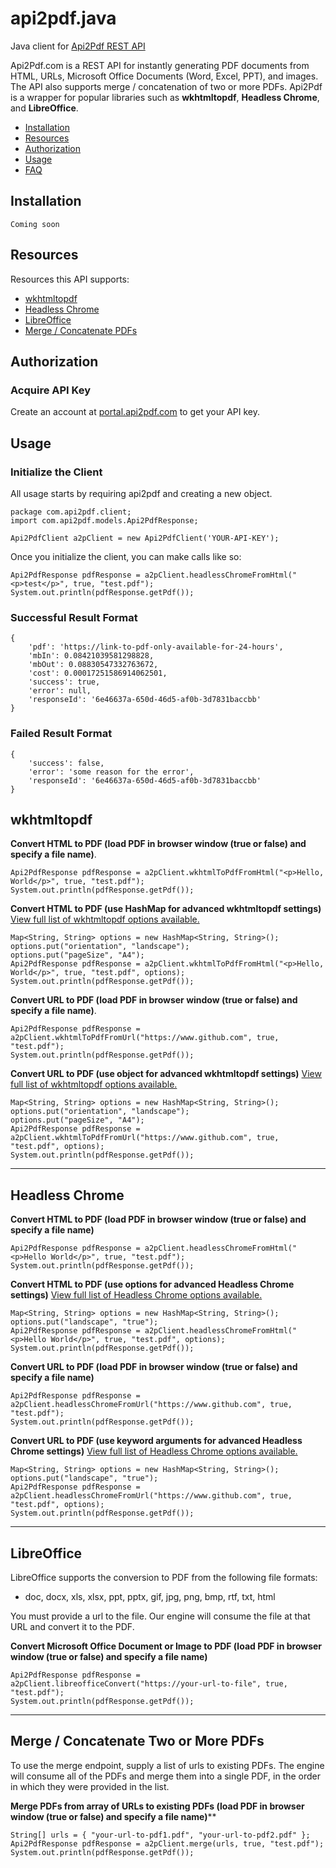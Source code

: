 # api2pdf.java
Java client for [Api2Pdf REST API](https://www.api2pdf.com/documentation) 

Api2Pdf.com is a REST API for instantly generating PDF documents from HTML, URLs, Microsoft Office Documents (Word, Excel, PPT), and images. The API also supports merge / concatenation of two or more PDFs. Api2Pdf is a wrapper for popular libraries such as **wkhtmltopdf**, **Headless Chrome**, and **LibreOffice**.

- [Installation](#installation)
- [Resources](#resources)
- [Authorization](#authorization)
- [Usage](#usage)
- [FAQ](https://www.api2pdf.com/faq)


## <a name="installation"></a>Installation

    Coming soon

## <a name="resources"></a>Resources

Resources this API supports:

- [wkhtmltopdf](#wkhtmltopdf)
- [Headless Chrome](#chrome)
- [LibreOffice](#libreoffice)
- [Merge / Concatenate PDFs](#merge)

## <a name="authorization"></a>Authorization

### Acquire API Key

Create an account at [portal.api2pdf.com](https://portal.api2pdf.com/register) to get your API key.
    
## <a name="#usage"></a>Usage

### Initialize the Client

All usage starts by requiring api2pdf and creating a new object.

    package com.api2pdf.client;
    import com.api2pdf.models.Api2PdfResponse;

    Api2PdfClient a2pClient = new Api2PdfClient('YOUR-API-KEY');


Once you initialize the client, you can make calls like so:

```
Api2PdfResponse pdfResponse = a2pClient.headlessChromeFromHtml("<p>test</p>", true, "test.pdf");
System.out.println(pdfResponse.getPdf());
```
    
### Successful Result Format

    {
	    'pdf': 'https://link-to-pdf-only-available-for-24-hours',
	    'mbIn': 0.08421039581298828,
	    'mbOut': 0.08830547332763672,
	    'cost': 0.00017251586914062501,
	    'success': true,
	    'error': null,
	    'responseId': '6e46637a-650d-46d5-af0b-3d7831baccbb'
    }
    
### Failed Result Format

    {
	    'success': false,
	    'error': 'some reason for the error',
	    'responseId': '6e46637a-650d-46d5-af0b-3d7831baccbb'
    }
    
## <a name="wkhtmltopdf"></a> wkhtmltopdf

**Convert HTML to PDF (load PDF in browser window (true or false) and specify a file name)**. 

```
Api2PdfResponse pdfResponse = a2pClient.wkhtmlToPdfFromHtml("<p>Hello, World</p>", true, "test.pdf");
System.out.println(pdfResponse.getPdf());
```
    
**Convert HTML to PDF (use HashMap for advanced wkhtmltopdf settings)**
[View full list of wkhtmltopdf options available.](https://www.api2pdf.com/documentation/advanced-options-wkhtmltopdf/)

```
Map<String, String> options = new HashMap<String, String>();
options.put("orientation", "landscape");
options.put("pageSize", "A4");
Api2PdfResponse pdfResponse = a2pClient.wkhtmlToPdfFromHtml("<p>Hello, World</p>", true, "test.pdf", options);
System.out.println(pdfResponse.getPdf());
```

**Convert URL to PDF (load PDF in browser window (true or false) and specify a file name)**.

```
Api2PdfResponse pdfResponse = a2pClient.wkhtmlToPdfFromUrl("https://www.github.com", true, "test.pdf");
System.out.println(pdfResponse.getPdf());
```
    
**Convert URL to PDF (use object for advanced wkhtmltopdf settings)**
[View full list of wkhtmltopdf options available.](https://www.api2pdf.com/documentation/advanced-options-wkhtmltopdf/)

```
Map<String, String> options = new HashMap<String, String>();
options.put("orientation", "landscape");
options.put("pageSize", "A4");
Api2PdfResponse pdfResponse = a2pClient.wkhtmlToPdfFromUrl("https://www.github.com", true, "test.pdf", options);
System.out.println(pdfResponse.getPdf());
```

---

## <a name="chrome"></a>Headless Chrome

**Convert HTML to PDF (load PDF in browser window (true or false) and specify a file name)**

```
Api2PdfResponse pdfResponse = a2pClient.headlessChromeFromHtml("<p>Hello World</p>", true, "test.pdf");
System.out.println(pdfResponse.getPdf());
```
    
**Convert HTML to PDF (use options for advanced Headless Chrome settings)**
[View full list of Headless Chrome options available.](https://www.api2pdf.com/documentation/advanced-options-headless-chrome/)

```
Map<String, String> options = new HashMap<String, String>();
options.put("landscape", "true");
Api2PdfResponse pdfResponse = a2pClient.headlessChromeFromHtml("<p>Hello World</p>", true, "test.pdf", options);
System.out.println(pdfResponse.getPdf());
```

**Convert URL to PDF (load PDF in browser window (true or false) and specify a file name)**

```
Api2PdfResponse pdfResponse = a2pClient.headlessChromeFromUrl("https://www.github.com", true, "test.pdf");
System.out.println(pdfResponse.getPdf());
``` 
    
**Convert URL to PDF (use keyword arguments for advanced Headless Chrome settings)**
[View full list of Headless Chrome options available.](https://www.api2pdf.com/documentation/advanced-options-headless-chrome/)

```
Map<String, String> options = new HashMap<String, String>();
options.put("landscape", "true");
Api2PdfResponse pdfResponse = a2pClient.headlessChromeFromUrl("https://www.github.com", true, "test.pdf", options);
System.out.println(pdfResponse.getPdf());
```
    
---

## <a name="libreoffice"></a>LibreOffice

LibreOffice supports the conversion to PDF from the following file formats:

- doc, docx, xls, xlsx, ppt, pptx, gif, jpg, png, bmp, rtf, txt, html

You must provide a url to the file. Our engine will consume the file at that URL and convert it to the PDF.

**Convert Microsoft Office Document or Image to PDF (load PDF in browser window (true or false) and specify a file name)**

```
Api2PdfResponse pdfResponse = a2pClient.libreofficeConvert("https://your-url-to-file", true, "test.pdf");
System.out.println(pdfResponse.getPdf());
```
    
---
    
## <a name="merge"></a>Merge / Concatenate Two or More PDFs

To use the merge endpoint, supply a list of urls to existing PDFs. The engine will consume all of the PDFs and merge them into a single PDF, in the order in which they were provided in the list.

**Merge PDFs from array of URLs to existing PDFs (load PDF in browser window (true or false) and specify a file name)****

```
String[] urls = { "your-url-to-pdf1.pdf", "your-url-to-pdf2.pdf" };
Api2PdfResponse pdfResponse = a2pClient.merge(urls, true, "test.pdf");
System.out.println(pdfResponse.getPdf());
```